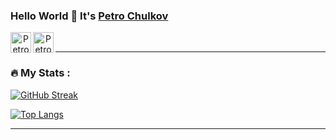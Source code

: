 ### Hello World 👋 It's [Petro Chulkov](https://github.com/PetroChulkov)

<div id="header" align="center">
<a href="https://www.linkedin.com/in/petro-chulkov/">
<img align="left" alt="Petro Chulkov" width="33px" src="https://github.com/PetroChulkov/PetroChulkov/assets/114095841/996eee21-1046-4d5d-a5a8-9e814d982441" />
</a>
<a href="https://www.facebook.com/chulkov.petr.9/">
<img align="left" alt="Petro Chulkov" width="33px" src="https://github.com/PetroChulkov/PetroChulkov/assets/114095841/2211912c-a412-42a6-8b88-b0baa29b13e4" />
</a>
</div>
<br />

---

### :fire: My Stats :
[![GitHub Streak](http://github-readme-streak-stats.herokuapp.com?user=PetroChulkov&theme=dark&background=000000)](https://git.io/streak-stats)

[![Top Langs](https://github-readme-stats.vercel.app/api/top-langs/?username=PetroChulkov&layout=compact&theme=vision-friendly-dark)](https://github.com/anuraghazra/github-readme-stats)

---








